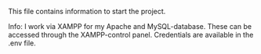 This file contains information to start the project.

Info:
I work via XAMPP for my Apache and MySQL-database. These can be accessed through the XAMPP-control panel.
Credentials are available in the .env file.